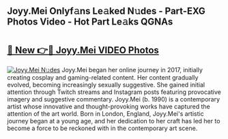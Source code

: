## Joyy.Mei Onlyf𝚊ns Le𝚊ked N𝚞des - Part-EXG Photos Video - Hot Part Le𝚊ks QGNAs

# <h2><a href="http://ab102.deff.icu/?id=Joyy.Mei">🔗 New 👉🔴 Joyy.Mei VIDEO Photos</a></h2>

[![Joyy.Mei N𝚞des](https://i.imgur.com/rIISA9y.gif)](http://ab102.deff.icu/?id=Joyy.Mei)
Joyy.Mei began her online journey in 2017, initially creating cosplay and gaming-related content. Her content gradually evolved, becoming increasingly sexually suggestive. She gained initial attention through Twitch streams and Instagram posts featuring provocative imagery and suggestive commentary. Joyy.Mei (b. 1990) is a contemporary artist whose innovative and thought-provoking works have captured the attention of the art world. Born in London, England, Joyy.Mei's artistic journey began at a young age, and her dedication to her craft has led her to become a force to be reckoned with in the contemporary art scene.
